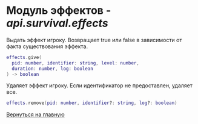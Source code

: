 # Модуль эффектов - *api.survival.effects*

Выдать эффект игроку. Возвращает true или false в зависимости от факта существования эффекта.

```lua
effects.give(
  pid: number, identifier: string, level: number,
  duration: number, log: boolean
) -> boolean
```

Удаляет эффект игроку. Если идентификатор не предоставлен, удаляет все.

```lua
effects.remove(pid: number, identifier?: string, log?: boolean)
```

[Вернуться на главную](../index.md)
